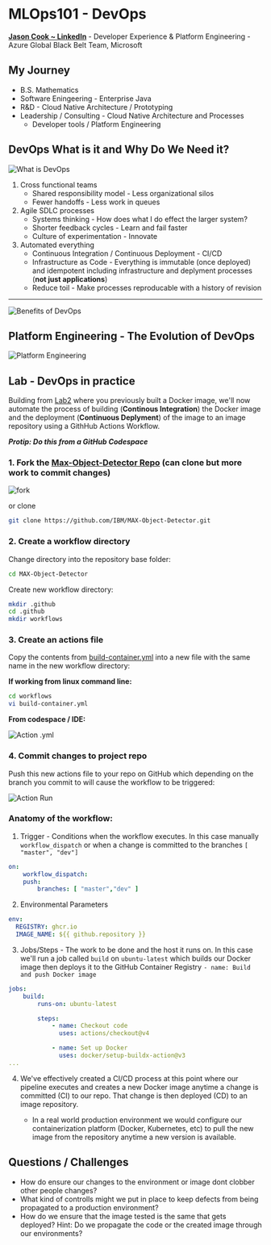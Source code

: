 # MLOps101 - DevOps

[**Jason Cook ~ LinkedIn**](https://www.linkedin.com/in/jason-cook-4486b61/) - Developer Experience & Platform Engineering - Azure Global Black Belt Team, Microsoft


## My Journey

- B.S. Mathematics
- Software Eningeering - Enterprise Java
- R&D - Cloud Native Architecture / Prototyping 
- Leadership / Consulting - Cloud Native Architecture and Processes
  -  Developer tools / Platform Engineering

## DevOps What is it and Why Do We Need it?

![What is DevOps](/media/devops.png)

1. Cross functional teams
   - Shared responsibility model - Less organizational silos
   - Fewer handoffs - Less work in queues
2. Agile SDLC processes
   - Systems thinking - How does what I do effect the larger system?
   - Shorter feedback cycles - Learn and fail faster
   - Culture of experimentation - Innovate
3. Automated everything
   - Continuous Integration / Continuous Deployment - CI/CD
   - Infrastructure as Code - Everything is immutable (once deployed) and idempotent including infrastructure and deplyment processes (**not just applications**)
   - Reduce toil - Make processes reproducable with a history of revision

---

![Benefits of DevOps](media/benefits.png)


## Platform Engineering - The Evolution of DevOps
![Platform Engineering](media/plat.png)


## Lab - DevOps in practice

Building from [Lab2](https://github.com/iportilla/deployments/blob/main/lab2/README.md) where you previously built a Docker image, we'll now automate the process of building (**Continous Integration**) the Docker image and the deployment (**Continuous Deplyment**) of the image to an image repository using a GithHub Actions Workflow.

  ***Protip: Do this from a GitHub Codespace***
  
  ### 1. Fork the [Max-Object-Detector Repo](https://github.com/IBM/MAX-Object-Detector.git) (can clone but more work to commit changes)

![fork](media/fork.png)

or clone

```bash
git clone https://github.com/IBM/MAX-Object-Detector.git
```




  ### 2. Create a workflow directory

  Change directory into the repository base folder:

```bash
cd MAX-Object-Detector
```

  Create new workflow directory:

```bash
mkdir .github
cd .github
mkdir workflows
```

  ### 3. Create an actions file

  Copy the contents from [build-container.yml](./resource/build-container.yml) into a new file with the same name in the new workflow directory:

  **If working from linux command line:**
```bash
cd workflows
vi build-container.yml
```

  **From codespace / IDE:**

  ![Action .yml](media/action.png)

  ### 4. Commit changes to project repo

  Push this new actions file to your repo on GitHub which depending on the branch you commit to will cause the workflow to be triggered:

![Action Run](media/run.png)

### Anatomy of the workflow:

1. Trigger - Conditions when the workflow executes.  In this case manually `workflow_dispatch` or when a change is committed to the branches `[ "master", "dev"]`
```yaml
on:
    workflow_dispatch:
    push:
        branches: [ "master","dev" ]
```

2. Environmental Parameters

```yaml
env:
  REGISTRY: ghcr.io
  IMAGE_NAME: ${{ github.repository }}
```

3. Jobs/Steps - The work to be done and the host it runs on.  In this case we'll run a job called `build` on `ubuntu-latest` which builds our Docker image then deploys it to the GitHub Container Registry `- name: Build and push Docker image`

```yaml
jobs:
    build:
        runs-on: ubuntu-latest

        steps:
            - name: Checkout code
              uses: actions/checkout@v4

            - name: Set up Docker
              uses: docker/setup-buildx-action@v3
...              
```

4. We've effectively created a CI/CD process at this point where our pipeline executes and creates a new Docker image anytime a change is committed (CI) to our repo.  That change is then deployed (CD) to an image repository.

    - In a real world production environment we would configure our containerization platform (Docker, Kubernetes, etc) to pull the new image from the repository anytime a new version is available.


## Questions / Challenges

* How do ensure our changes to the environment or image dont clobber other people changes?
* What kind of controlls might we put in place to keep defects from being propagated to a production environment?
* How do we ensure that the image tested is the same that gets deployed?  Hint: Do we propagate the code or the created image through our environments?
